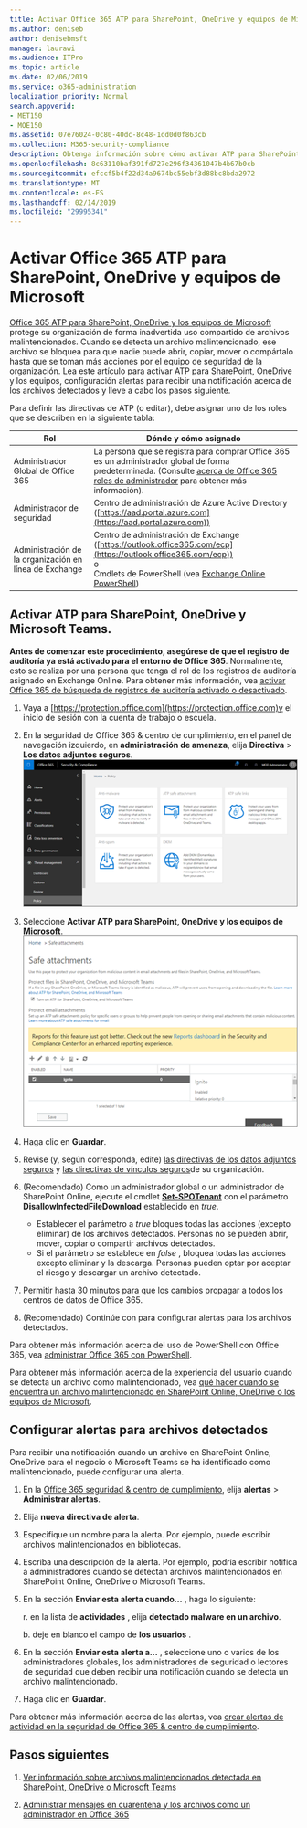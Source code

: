 ```yaml
---
title: Activar Office 365 ATP para SharePoint, OneDrive y equipos de Microsoft
ms.author: deniseb
author: denisebmsft
manager: laurawi
ms.audience: ITPro
ms.topic: article
ms.date: 02/06/2019
ms.service: o365-administration
localization_priority: Normal
search.appverid:
- MET150
- MOE150
ms.assetid: 07e76024-0c80-40dc-8c48-1dd0d0f863cb
ms.collection: M365-security-compliance
description: Obtenga información sobre cómo activar ATP para SharePoint, OneDrive y equipos, incluido cómo establecer alertas para los archivos detectados.
ms.openlocfilehash: 8c63110baf391fd727e296f34361047b4b67b0cb
ms.sourcegitcommit: efccf5b4f22d34a9674bc55ebf3d88bc8bda2972
ms.translationtype: MT
ms.contentlocale: es-ES
ms.lasthandoff: 02/14/2019
ms.locfileid: "29995341"
---
```

# <a name="turn-on-office-365-atp-for-sharepoint-onedrive-and-microsoft-teams"></a>Activar Office 365 ATP para SharePoint, OneDrive y equipos de Microsoft

[Office 365 ATP para SharePoint, OneDrive y los equipos de Microsoft](atp-for-spo-odb-and-teams.md) protege su organización de forma inadvertida uso compartido de archivos malintencionados. Cuando se detecta un archivo malintencionado, ese archivo se bloquea para que nadie puede abrir, copiar, mover o compártalo hasta que se toman más acciones por el equipo de seguridad de la organización. Lea este artículo para activar ATP para SharePoint, OneDrive y los equipos, configuración alertas para recibir una notificación acerca de los archivos detectados y lleve a cabo los pasos siguiente. 
  
Para definir las directivas de ATP (o editar), debe asignar uno de los roles que se describen en la siguiente tabla:

|Rol  |Dónde y cómo asignado  |
|---------|---------|
|Administrador Global de Office 365 |La persona que se registra para comprar Office 365 es un administrador global de forma predeterminada. (Consulte [acerca de Office 365 roles de administrador](https://docs.microsoft.com/office365/admin/add-users/about-admin-roles) para obtener más información).         |
|Administrador de seguridad |Centro de administración de Azure Active Directory ([https://aad.portal.azure.com](https://aad.portal.azure.com))|
|Administración de la organización en línea de Exchange |Centro de administración de Exchange ([https://outlook.office365.com/ecp](https://outlook.office365.com/ecp)) <br>o <br>  Cmdlets de PowerShell (vea [Exchange Online PowerShell](https://docs.microsoft.com/powershell/exchange/exchange-online/exchange-online-powershell?view=exchange-ps)) |
  
## <a name="turn-on-atp-for-sharepoint-onedrive-and-microsoft-teams"></a>Activar ATP para SharePoint, OneDrive y Microsoft Teams.

**Antes de comenzar este procedimiento, asegúrese de que el registro de auditoría ya está activado para el entorno de Office 365**. Normalmente, esto se realiza por una persona que tenga el rol de los registros de auditoría asignado en Exchange Online. Para obtener más información, vea [activar Office 365 de búsqueda de registros de auditoría activado o desactivado](turn-audit-log-search-on-or-off.md).
  
1. Vaya a [https://protection.office.com](https://protection.office.com)y el inicio de sesión con la cuenta de trabajo o escuela.
    
2. En la seguridad de Office 365 &amp; centro de cumplimiento, en el panel de navegación izquierdo, en **administración de amenaza**, elija **Directiva** \> **Los datos adjuntos seguros**. <br/>![En la seguridad &amp; centro de cumplimiento, elija Administración de amenaza \> directiva](media/08849c91-f043-4cd1-a55e-d440c86442f2.png)
  
3. Seleccione **Activar ATP para SharePoint, OneDrive y los equipos de Microsoft**.<br/>![Activar protección contra amenazas avanzadas para SharePoint Online, OneDrive para la empresa y los equipos de Microsoft](media/48cfaace-59cc-4e60-bf86-05ff6b99bdbf.png)
  
4. Haga clic en **Guardar**.
    
5. Revise (y, según corresponda, edite) [las directivas de los datos adjuntos seguros](set-up-atp-safe-attachments-policies.md) y [las directivas de vínculos seguros](set-up-atp-safe-links-policies.md)de su organización.
    
6. (Recomendado) Como un administrador global o un administrador de SharePoint Online, ejecute el cmdlet **[Set-SPOTenant](https://docs.microsoft.com/powershell/module/sharepoint-online/Set-SPOTenant?view=sharepoint-ps)** con el parámetro **DisallowInfectedFileDownload** establecido en *true*. <br/>
      - Establecer el parámetro a *true* bloques todas las acciones (excepto eliminar) de los archivos detectados. Personas no se pueden abrir, mover, copiar o compartir archivos detectados.
      - Si el parámetro se establece en *false* , bloquea todas las acciones excepto eliminar y la descarga. Personas pueden optar por aceptar el riesgo y descargar un archivo detectado.  
   
7. Permitir hasta 30 minutos para que los cambios propagar a todos los centros de datos de Office 365.
    
8. (Recomendado) Continúe con para configurar alertas para los archivos detectados.
    
Para obtener más información acerca del uso de PowerShell con Office 365, vea [administrar Office 365 con PowerShell](https://docs.microsoft.com/office365/enterprise/powershell/manage-office-365-with-office-365-powershell). 

Para obtener más información acerca de la experiencia del usuario cuando se detecta un archivo como malintencionado, vea [qué hacer cuando se encuentra un archivo malintencionado en SharePoint Online, OneDrive o los equipos de Microsoft](https://support.office.com/article/01e902ad-a903-4e0f-b093-1e1ac0c37ad2). 
  
## <a name="set-up-alerts-for-detected-files"></a>Configurar alertas para archivos detectados

Para recibir una notificación cuando un archivo en SharePoint Online, OneDrive para el negocio o Microsoft Teams se ha identificado como malintencionado, puede configurar una alerta.
  
1. En la [Office 365 seguridad &amp; centro de cumplimiento](https://protection.office.com), elija **alertas** \> **Administrar alertas**.
    
2. Elija **nueva directiva de alerta**.
    
3. Especifique un nombre para la alerta. Por ejemplo, puede escribir archivos malintencionados en bibliotecas.
    
4. Escriba una descripción de la alerta. Por ejemplo, podría escribir notifica a administradores cuando se detectan archivos malintencionados en SharePoint Online, OneDrive o Microsoft Teams.
    
5. En la sección **Enviar esta alerta cuando...** , haga lo siguiente: 
    
    r. en la lista de **actividades** , elija **detectado malware en un archivo**.
    
    b. deje en blanco el campo de **los usuarios** . 
    
6. En la sección **Enviar esta alerta a...** , seleccione uno o varios de los administradores globales, los administradores de seguridad o lectores de seguridad que deben recibir una notificación cuando se detecta un archivo malintencionado. 
    
7. Haga clic en **Guardar**.
    
Para obtener más información acerca de las alertas, vea [crear alertas de actividad en la seguridad de Office 365 &amp; centro de cumplimiento](create-activity-alerts.md). 
  
## <a name="next-steps"></a>Pasos siguientes

1. [Ver información sobre archivos malintencionados detectada en SharePoint, OneDrive o Microsoft Teams](malicious-files-detected-in-spo-odb-or-teams.md)
    
2. [Administrar mensajes en cuarentena y los archivos como un administrador en Office 365](manage-quarantined-messages-and-files.md)
    

  

